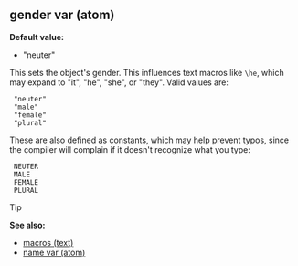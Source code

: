 ## gender var (atom)

**Default value:**
+   "neuter"


This sets the object\'s gender. This influences text macros
like `\he`, which may expand to "it", "he", "she", or "they".
Valid values are: 
```dm
 "neuter"
 "male"
 "female"
 "plural" 
```
 These are also defined as constants, which may
help prevent typos, since the compiler will complain if it doesn\'t
recognize what you type: 
```dm
 NEUTER
 MALE
 FEMALE
 PLURAL
```

> [!TIP] 
> **See also:**
> +   [macros (text)](/ref/DM/text/macros.md) 
> +   [name var (atom)](/ref/atom/var/name.md) <!-- -->